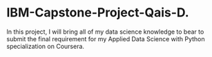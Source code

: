 # IBM-Capstone-Project-Qais-D.
In this project, I will bring all of my data science knowledge to bear to submit the final requirement for my Applied Data Science with Python specialization on Coursera.
